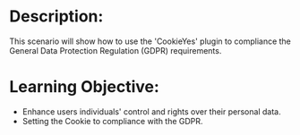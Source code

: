 # Description:
This scenario will show how to use the 'CookieYes' plugin to compliance the General Data Protection Regulation (GDPR) requirements.

# Learning Objective:
- Enhance users individuals' control and rights over their personal data.
- Setting the Cookie to compliance with the GDPR.
